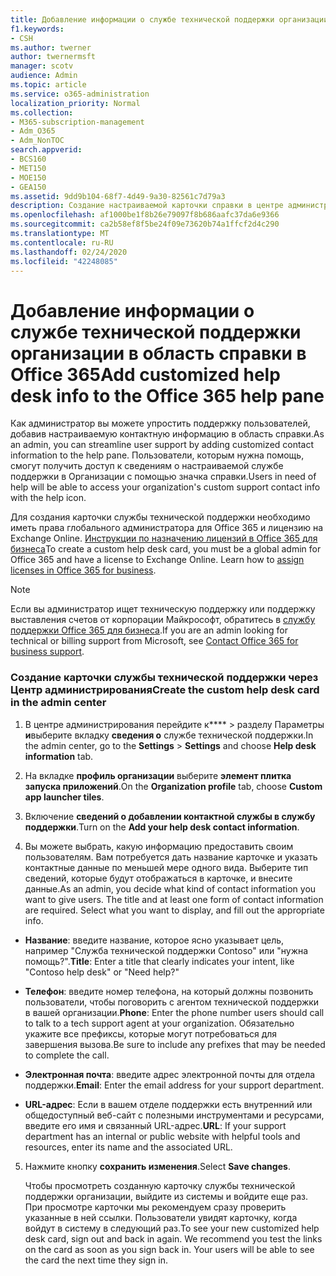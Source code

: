 ```yaml
---
title: Добавление информации о службе технической поддержки организации в область справки в Office 365
f1.keywords:
- CSH
ms.author: twerner
author: twernermsft
manager: scotv
audience: Admin
ms.topic: article
ms.service: o365-administration
localization_priority: Normal
ms.collection:
- M365-subscription-management
- Adm_O365
- Adm_NonTOC
search.appverid:
- BCS160
- MET150
- MOE150
- GEA150
ms.assetid: 9dd9b104-68f7-4d49-9a30-82561c7d79a3
description: Создание настраиваемой карточки справки в центре администрирования и добавление в область справки настраиваемой контактной информации о поддержке.
ms.openlocfilehash: af1000be1f8b26e79097f8b686aafc37da6e9366
ms.sourcegitcommit: ca2b58ef8f5be24f09e73620b74a1ffcf2d4c290
ms.translationtype: MT
ms.contentlocale: ru-RU
ms.lasthandoff: 02/24/2020
ms.locfileid: "42248085"
---
```

# <a name="add-customized-help-desk-info-to-the-office-365-help-pane"></a><span data-ttu-id="9276e-103">Добавление информации о службе технической поддержки организации в область справки в Office 365</span><span class="sxs-lookup"><span data-stu-id="9276e-103">Add customized help desk info to the Office 365 help pane</span></span>

<span data-ttu-id="9276e-104">Как администратор вы можете упростить поддержку пользователей, добавив настраиваемую контактную информацию в область справки.</span><span class="sxs-lookup"><span data-stu-id="9276e-104">As an admin, you can streamline user support by adding customized contact information to the help pane.</span></span> <span data-ttu-id="9276e-105">Пользователи, которым нужна помощь, смогут получить доступ к сведениям о настраиваемой службе поддержки в Организации с помощью значка справки.</span><span class="sxs-lookup"><span data-stu-id="9276e-105">Users in need of help will be able to access your organization's custom support contact info with the help icon.</span></span>
  
<span data-ttu-id="9276e-p102">Для создания карточки службы технической поддержки необходимо иметь права глобального администратора для Office 365 и лицензию на Exchange Online. [Инструкции по назначению лицензий в Office 365 для бизнеса](../manage/assign-licenses-to-users.md)</span><span class="sxs-lookup"><span data-stu-id="9276e-p102">To create a custom help desk card, you must be a global admin for Office 365 and have a license to Exchange Online. Learn how to [assign licenses in Office 365 for business](../manage/assign-licenses-to-users.md).</span></span>

> [!NOTE]
> <span data-ttu-id="9276e-108">Если вы администратор ищет техническую поддержку или поддержку выставления счетов от корпорации Майкрософт, обратитесь в [службу поддержки Office 365 для бизнеса](../contact-support-for-business-products.md).</span><span class="sxs-lookup"><span data-stu-id="9276e-108">If you are an admin looking for technical or billing support from Microsoft, see [Contact Office 365 for business support](../contact-support-for-business-products.md).</span></span> 

  
### <a name="create-the-custom-help-desk-card-in-the-admin-center"></a><span data-ttu-id="9276e-109">Создание карточки службы технической поддержки через Центр администрирования</span><span class="sxs-lookup"><span data-stu-id="9276e-109">Create the custom help desk card in the admin center</span></span>
<span data-ttu-id="9276e-110"><a name="BKMK_HelpDeskPreview"> </a></span><span class="sxs-lookup"><span data-stu-id="9276e-110"><a name="BKMK_HelpDeskPreview"> </a></span></span>

1. <span data-ttu-id="9276e-111">В центре администрирования перейдите к\*\*\*\*  > разделу Параметры **и**выберите вкладку **сведения о** службе технической поддержки.</span><span class="sxs-lookup"><span data-stu-id="9276e-111">In the admin center, go to the **Settings** > **Settings** and choose **Help desk information** tab.</span></span>
    
2. <span data-ttu-id="9276e-112">На вкладке **профиль организации** выберите **элемент плитка запуска приложений**.</span><span class="sxs-lookup"><span data-stu-id="9276e-112">On the **Organization profile** tab, choose **Custom app launcher tiles**.</span></span>
  
3. <span data-ttu-id="9276e-113">Включение **сведений о добавлении контактной службы в службу поддержки**.</span><span class="sxs-lookup"><span data-stu-id="9276e-113">Turn on the **Add your help desk contact information**.</span></span>
    
4. <span data-ttu-id="9276e-p103">Вы можете выбрать, какую информацию предоставить своим пользователям. Вам потребуется дать название карточке и указать контактные данные по меньшей мере одного вида. Выберите тип сведений, которые будут отображаться в карточке, и внесите данные.</span><span class="sxs-lookup"><span data-stu-id="9276e-p103">As an admin, you decide what kind of contact information you want to give users. The title and at least one form of contact information are required. Select what you want to display, and fill out the appropriate info.</span></span>
    
  - <span data-ttu-id="9276e-117">**Название**: введите название, которое ясно указывает цель, например "Служба технической поддержки Contoso" или "нужна помощь?".</span><span class="sxs-lookup"><span data-stu-id="9276e-117">**Title**: Enter a title that clearly indicates your intent, like "Contoso help desk" or "Need help?"</span></span>
    
  - <span data-ttu-id="9276e-118">**Телефон**: введите номер телефона, на который должны позвонить пользователи, чтобы поговорить с агентом технической поддержки в вашей организации.</span><span class="sxs-lookup"><span data-stu-id="9276e-118">**Phone**: Enter the phone number users should call to talk to a tech support agent at your organization.</span></span> <span data-ttu-id="9276e-119">Обязательно укажите все префиксы, которые могут потребоваться для завершения вызова.</span><span class="sxs-lookup"><span data-stu-id="9276e-119">Be sure to include any prefixes that may be needed to complete the call.</span></span>
    
  - <span data-ttu-id="9276e-120">**Электронная почта**: введите адрес электронной почты для отдела поддержки.</span><span class="sxs-lookup"><span data-stu-id="9276e-120">**Email**: Enter the email address for your support department.</span></span>
    
  - <span data-ttu-id="9276e-121">**URL-адрес**: Если в вашем отделе поддержки есть внутренний или общедоступный веб-сайт с полезными инструментами и ресурсами, введите его имя и связанный URL-адрес.</span><span class="sxs-lookup"><span data-stu-id="9276e-121">**URL**: If your support department has an internal or public website with helpful tools and resources, enter its name and the associated URL.</span></span>
    
5. <span data-ttu-id="9276e-122">Нажмите кнопку **сохранить изменения**.</span><span class="sxs-lookup"><span data-stu-id="9276e-122">Select **Save changes**.</span></span>
    
    <span data-ttu-id="9276e-p105">Чтобы просмотреть созданную карточку службы технической поддержки организации, выйдите из системы и войдите еще раз. При просмотре карточки мы рекомендуем сразу проверить указанные в ней ссылки. Пользователи увидят карточку, когда войдут в систему в следующий раз.</span><span class="sxs-lookup"><span data-stu-id="9276e-p105">To see your new customized help desk card, sign out and back in again. We recommend you test the links on the card as soon as you sign back in. Your users will be able to see the card the next time they sign in.</span></span>
    

